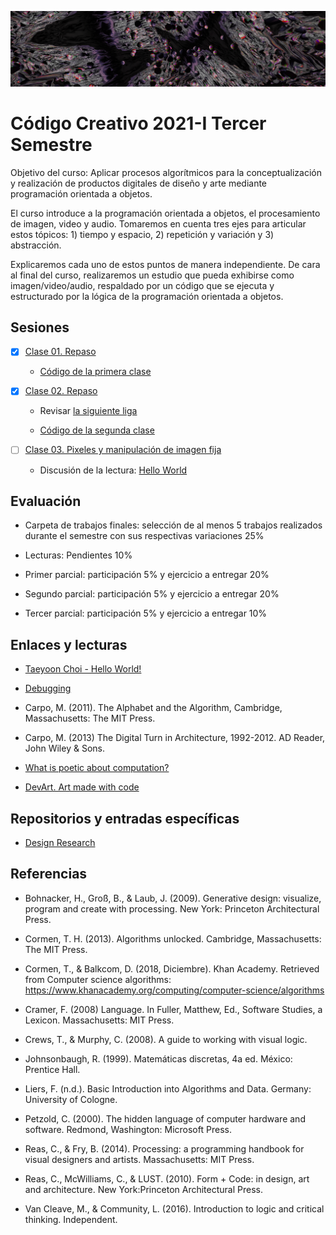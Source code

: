 ![portada](https://github.com/EmilioOcelotl/centro2021-I-3/blob/master/img/malandrone222.png)

# Código Creativo 2021-I Tercer Semestre

Objetivo del curso: Aplicar procesos algorítmicos para la conceptualización y realización de productos digitales de diseño y arte mediante programación orientada a objetos.

El curso introduce a la programación orientada a objetos, el procesamiento de imagen, video y audio. Tomaremos en cuenta tres ejes para articular estos tópicos: 1) tiempo y espacio, 2) repetición y variación y 3) abstracción. 

Explicaremos cada uno de estos puntos de manera independiente. De cara al final del curso, realizaremos un estudio que pueda exhibirse como imagen/video/audio, respaldado por un código que se ejecuta y estructurado por la lógica de la programación orientada a objetos. 

## Sesiones

- [x] [Clase 01. Repaso](https://github.com/EmilioOcelotl/centro2021-I-3/tree/master/clase01/README.md)

  - [Código de la primera clase](https://gist.github.com/EmilioOcelotl/36c77d46144d281170964336b70188cf) 

- [x] [Clase 02. Repaso](https://github.com/EmilioOcelotl/centro2021-I-3/tree/master/clase02/README.md)

  - Revisar [la siguiente liga](https://hubs.mozilla.com/gjt3Ya4/the-dome-uxr-zone)
  
  - [Código de la segunda clase](https://gist.github.com/EmilioOcelotl/e45d7ba3285889f798ab7820e4b0808a)

- [ ] [Clase 03. Pixeles y manipulación de imagen fija](https://github.com/EmilioOcelotl/centro2021-I-3/tree/master/clase03/README.md)

  - Discusión de la lectura: [Hello World](http://avant.org/project/hello-world/)

<!--

- [ ] [Clase 04. Programación Orientada a Objetos](https://github.com/EmilioOcelotl/centro2021-I-3/tree/master/clase04/README.md)

- [ ] [Clase 05. Práctica de programación orientada a objetos](https://github.com/EmilioOcelotl/centro2021-I-3/tree/master/clase06/README.md)

- Clase 06. Matrices y vectores

- Clase 07. Matrices y vectores

- Clase 08. Práctica matrices y vectores

- Clase 09. Manipulación de imagen fija

- Clase 10. Práctica de manipulación de imagen fija

- Clase 11. Trigonometría I

- Clase 12. Trigonometría II

- Clase 13. Práctica trigonometría

- Clase 14. Ruido

- Clase 15. Sonido

- Clase 16. Análisis de audio

-->

<!---

- [ ] [Clase 06](https://github.com/EmilioOcelotl/centro2021-I-3/tree/master/clase06/README.md)

- [ ] [Clase 07](https://github.com/EmilioOcelotl/centro2021-I-3/tree/master/clase07/README.md)

- [ ] [Clase 08](https://github.com/EmilioOcelotl/centro2021-I-3/tree/master/clase08/README.md)

- [ ] [Clase 09](https://github.com/EmilioOcelotl/centro2021-I-3/tree/master/clase09/README.md)

- [ ] [Clase 10](https://github.com/EmilioOcelotl/centro2021-I-3/tree/master/clase10/README.md) 

- [ ] Clase 11.- Práctica de Imagen

- [ ] Clase 12.- Práctica de Imagen II

- [ ] [Clase 13](https://github.com/EmilioOcelotl/centro2021-I-3/tree/master/clase13/README.md)

- [ ] [Clase 14](https://github.com/EmilioOcelotl/centro2021-I-3/tree/master/clase14/README.md)

- [ ] [Clase 15](https://github.com/EmilioOcelotl/centro2021-I-3/tree/master/clase15/README.md)

- [ ] [Clase 16](https://github.com/EmilioOcelotl/centro2021-I-3/tree/master/clase16/README.md)

--->

## Evaluación 

- Carpeta de trabajos finales: selección de al menos 5 trabajos realizados durante el semestre con sus respectivas variaciones 25%

- Lecturas: Pendientes 10%

- Primer parcial: participación 5% y ejercicio a entregar 20% 

- Segundo parcial: participación 5% y ejercicio a entregar 20% 

- Tercer parcial: participación 5% y ejercicio a entregar 10% 

## Enlaces y lecturas

- [Taeyoon Choi - Hello World!](http://avant.org/project/hello-world/)

- [Debugging](https://p5js.org/learn/debugging.html) 

- Carpo, M. (2011). The Alphabet and the Algorithm, Cambridge, Massachusetts: The MIT Press.

- Carpo, M. (2013) The Digital Turn in Architecture, 1992-2012. AD Reader, John Wiley & Sons. 

- [What is poetic about computation?](https://poeticcomputation.info/chapters/ch.1/)

- [DevArt. Art made with code](https://devart.withgoogle.com/)

## Repositorios y entradas específicas

- [Design Research](https://monoskop.org/Design_research)

## Referencias 

- Bohnacker, H., Groß, B., & Laub, J. (2009). Generative design: visualize, program and create with processing. New York: Princeton Architectural Press.

- Cormen, T. H. (2013). Algorithms unlocked. Cambridge, Massachusetts: The MIT Press.

- Cormen, T., & Balkcom, D. (2018, Diciembre). Khan Academy. Retrieved from Computer science algorithms: https://www.khanacademy.org/computing/computer-science/algorithms

- Cramer, F. (2008) Language. In Fuller, Matthew, Ed., Software Studies, a Lexicon. Massachusetts: MIT Press. 

- Crews, T., & Murphy, C. (2008). A guide to working with visual logic.

- Johnsonbaugh, R. (1999). Matemáticas discretas, 4a ed. México: Prentice Hall.

- Liers, F. (n.d.). Basic Introduction into Algorithms and Data. Germany: University of Cologne.

- Petzold, C. (2000). The hidden language of computer hardware and software. Redmond, Washington: Microsoft Press.

- Reas, C., & Fry, B. (2014). Processing: a programming handbook for visual designers and artists. Massachusetts: MIT Press.

- Reas, C., McWilliams, C., & LUST. (2010). Form + Code: in design, art and architecture. New York:Princeton Architectural Press.

- Van Cleave, M., & Community, L. (2016). Introduction to logic and critical thinking. Independent.
